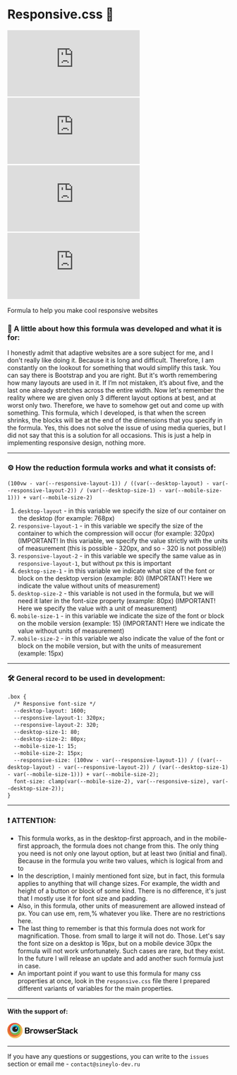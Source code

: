 # Responsive.css 📐
![Lines of code](https://img.shields.io/tokei/lines/github/sineylo/Responsive.css?style=for-the-badge) ![Code size](https://img.shields.io/github/languages/code-size/SineYlo/Responsive.css?style=for-the-badge) ![GitHub repo size](https://img.shields.io/github/repo-size/SineYlo/Responsive.css?style=for-the-badge) ![GitHub](https://img.shields.io/github/license/SineYlo/Responsive.css?style=for-the-badge)  

Formula to help you make cool responsive websites

### 📜 A little about how this formula was developed and what it is for:
I honestly admit that adaptive websites are a sore subject for me, and I don't really like doing it. Because it is long and difficult. Therefore, I am constantly on the lookout for something that would simplify this task. You can say there is Bootstrap and you are right. But it's worth remembering how many layouts are used in it. If I’m not mistaken, it’s about five, and the last one already stretches across the entire width. Now let's remember the reality where we are given only 3 different layout options at best, and at worst only two. Therefore, we have to somehow get out and come up with something. This formula, which I developed, is that when the screen shrinks, the blocks will be at the end of the dimensions that you specify in the formula. Yes, this does not solve the issue of using media queries, but I did not say that this is a solution for all occasions. This is just a help in implementing responsive design, nothing more.

*** 
### ⚙️ How the reduction formula works and what it consists of:

```
(100vw - var(--responsive-layout-1)) / ((var(--desktop-layout) - var(--responsive-layout-2)) / (var(--desktop-size-1) - var(--mobile-size-1))) + var(--mobile-size-2)
```

1. `desktop-layout` - in this variable we specify the size of our container on the desktop (for example: 768px)
2. `responsive-layout-1` - in this variable we specify the size of the container to which the compression will occur (for example: 320px) (IMPORTANT! In this variable, we specify the value strictly with the units of measurement (this is possible - 320px, and so - 320 is not possible))
3. `responsive-layout-2` - in this variable we specify the same value as in `responsive-layout-1`, but without px this is important
4. `desktop-size-1` - in this variable we indicate what size of the font or block on the desktop version (example: 80) (IMPORTANT! Here we indicate the value without units of measurement)
5. `desktop-size-2` - this variable is not used in the formula, but we will need it later in the font-size property (example: 80px) (IMPORTANT! Here we specify the value with a unit of measurement)
6. `mobile-size-1` - in this variable we indicate the size of the font or block on the mobile version (example: 15) (IMPORTANT! Here we indicate the value without units of measurement)
7. `mobile-size-2` - in this variable we also indicate the value of the font or block on the mobile version, but with the units of measurement (example: 15px)

***
### 🛠 General record to be used in development:

```
.box {
  /* Responsive font-size */
  --desktop-layout: 1600;
  --responsive-layout-1: 320px;
  --responsive-layout-2: 320;
  --desktop-size-1: 80;
  --desktop-size-2: 80px;
  --mobile-size-1: 15;
  --mobile-size-2: 15px;
  --responsive-size: (100vw - var(--responsive-layout-1)) / ((var(--desktop-layout) - var(--responsive-layout-2)) / (var(--desktop-size-1) - var(--mobile-size-1))) + var(--mobile-size-2);
  font-size: clamp(var(--mobile-size-2), var(--responsive-size), var(--desktop-size-2));
}
```
***
### ❗️ ATTENTION:

- This formula works, as in the desktop-first approach, and in the mobile-first approach, the formula does not change from this. The only thing you need is not only one layout option, but at least two (initial and final). Because in the formula you write two values, which is logical from and to
- In the description, I mainly mentioned font size, but in fact, this formula applies to anything that will change sizes. For example, the width and height of a button or block of some kind. There is no difference, it's just that I mostly use it for font size and padding.
- Also, in this formula, other units of measurement are allowed instead of px. You can use em, rem,% whatever you like. There are no restrictions here.
- The last thing to remember is that this formula does not work for magnification. Those. from small to large it will not do. Those. Let's say the font size on a desktop is 16px, but on a mobile device 30px the formula will not work unfortunately. Such cases are rare, but they exist. In the future I will release an update and add another such formula just in case.
- An important point if you want to use this formula for many css properties at once, look in the `responsive.css` file there I prepared different variants of variables for the main properties.

***
#### With the support of:

<a href="https://www.browserstack.com">
  <img src="temp/Browserstack-logo.svg?sanitize=false" alt="browserstack" width="160">
</a> 

***

If you have any questions or suggestions, you can write to the `issues` section or email me - `contact@sineylo-dev.ru`
